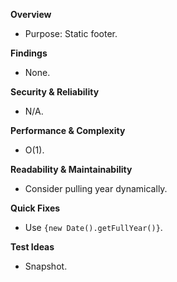 **Overview**
- Purpose: Static footer.

**Findings**
- None.

**Security & Reliability**
- N/A.

**Performance & Complexity**
- O(1).

**Readability & Maintainability**
- Consider pulling year dynamically.

**Quick Fixes**
- Use `{new Date().getFullYear()}`.

**Test Ideas**
- Snapshot.

